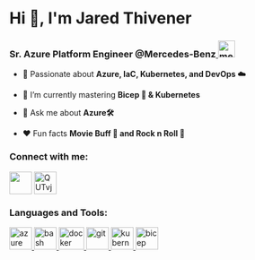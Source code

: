 <h1 align="left">Hi 👋, I'm Jared Thivener</h1>
<h3 align="left">Sr. Azure Platform Engineer @Mercedes-Benz<a href="https://www.mbusa.com/en/home" target="_blank" rel="noreferrer"> <img src="https://github.com/dangnelson/car-makes-icons/blob/master/svgs/mercedes%20benz%20alt.svg" alt="mercedes-benz" width="30" height="30"/> </a></h3>

- 🔭 Passionate about **Azure, IaC, Kubernetes, and DevOps ☁️**

- 🌱 I’m currently mastering **Bicep 💪 & Kubernetes**

- 💬 Ask me about **Azure🛠️**

- :heart: Fun facts **Movie Buff :movie_camera: and Rock n Roll :guitar:**

<h3 align="left">Connect with me:</h3>
<p align="left">
<a href="https://www.linkedin.com/in/jared-t-81b764b2/" target="blank"><img align="center" src="https://upload.wikimedia.org/wikipedia/commons/thumb/c/ca/LinkedIn_logo_initials.png/640px-LinkedIn_logo_initials.png" height="40" width="40" /></a>
<a href="https://discordapp.com/users/951998226381295687" target="blank"><img align="center" src="https://seeklogo.com/images/D/discord-logo-134E148657-seeklogo.com.png" alt="QUTvjv42JM" height="40" width="40" /></a>
</p>

<h3 align="left">Languages and Tools:</h3>
<p align="left"> <a href="https://azure.microsoft.com/en-in/" target="_blank" rel="noreferrer"> <img src="https://swimburger.net/media/fbqnp2ie/azure.svg" alt="azure" width="40" height="40"/> </a> <a href="https://azure.microsoft.com/en-us/products/devops" target="_blank" rel="noreferrer"> <img src="https://seeklogo.com/images/A/azure-pipelines-logo-346236509F-seeklogo.com.png" alt="bash" width="40" height="40"/> </a> <a href="https://www.docker.com/" target="_blank" rel="noreferrer"> <img src="https://www.docker.com/wp-content/uploads/2022/03/Moby-logo.png" alt="docker" width="45" height="40"/> </a> <a href="https://git-scm.com/" target="_blank" rel="noreferrer"> <img src="https://www.vectorlogo.zone/logos/git-scm/git-scm-icon.svg" alt="git" width="40" height="40"/> </a> <a href="https://kubernetes.io" target="_blank" rel="noreferrer"> <img src="https://www.vectorlogo.zone/logos/kubernetes/kubernetes-icon.svg" alt="kubernetes" width="40" height="40"/> </a> <a href="https://learn.microsoft.com/en-us/azure/azure-resource-manager/bicep/overview?tabs=bicep" target="_blank" rel="noreferrer"> <img src="https://techcommunity.microsoft.com/t5/image/serverpage/image-id/315802i5C150BC2DBC85D67" alt="bicep" width="40" height="40"/> </a> </p>
